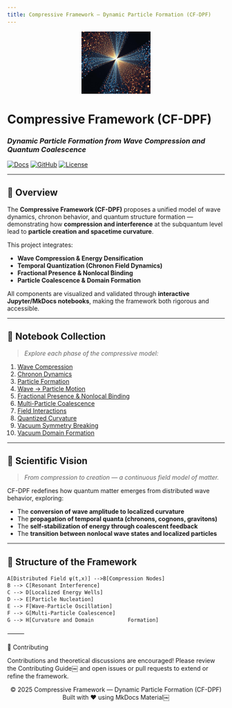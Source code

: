 ```yaml
---
title: Compressive Framework — Dynamic Particle Formation (CF-DPF)
---
```


<div align="center">

<img src="IMG_2871.jpeg" width="160">
</div>

# **Compressive Framework (CF-DPF)**  
### *Dynamic Particle Formation from Wave Compression and Quantum Coalescence*

[![Docs](https://img.shields.io/badge/Explore-Documentation-blue)](#)
[![GitHub](https://img.shields.io/badge/GitHub-Repository-black)](https://github.com/mamaofthree579-ship-it/compressive-framework-cf)
[![License](https://img.shields.io/badge/License-MIT-green)](#)

---

## 🌌 Overview

The **Compressive Framework (CF-DPF)** proposes a unified model of wave dynamics, chronon behavior, and quantum structure formation — demonstrating how **compression and interference** at the subquantum level lead to **particle creation and spacetime curvature**.

This project integrates:
- **Wave Compression & Energy Densification**
- **Temporal Quantization (Chronon Field Dynamics)**
- **Fractional Presence & Nonlocal Binding**
- **Particle Coalescence & Domain Formation**

All components are visualized and validated through **interactive Jupyter/MkDocs notebooks**, making the framework both rigorous and accessible.

---

## 📘 Notebook Collection

> *Explore each phase of the compressive model:*

1. [Wave Compression](notebooks/01_wave_compression.md)
2. [Chronon Dynamics](notebooks/02_chronon_dynamics.md)
3. [Particle Formation](notebooks/03_particle_formation.md)
4. [Wave → Particle Motion](notebooks/04_wave_to_particle_motion.md)
5. [Fractional Presence & Nonlocal Binding](notebooks/05_fractional_presence.md)
6. [Multi-Particle Coalescence](notebooks/06_particle_coalescence.md)
7. [Field Interactions](notebooks/07_field_interactions.md)
8. [Quantized Curvature](notebooks/08_quantized_curvature.md)
9. [Vacuum Symmetry Breaking](notebooks/09_vacuum_symmetry_breaking.md)
10. [Vacuum Domain Formation](notebooks/10_vacuum_domain_formation.md)

---

## 🔬 Scientific Vision

> *From compression to creation — a continuous field model of matter.*

CF-DPF redefines how quantum matter emerges from distributed wave behavior, exploring:
- The **conversion of wave amplitude to localized curvature**
- The **propagation of temporal quanta (chronons, cognons, gravitons)**
- The **self-stabilization of energy through coalescent feedback**
- The **transition between nonlocal wave states and localized particles**

---

## 🧩 Structure of the Framework

    A[Distributed Field ψ(t,x)] -->B[Compression Nodes]
    B --> C[Resonant Interference]
    C --> D[Localized Energy Wells]
    D --> E[Particle Nucleation]
    E --> F[Wave-Particle Oscillation]
    F --> G[Multi-Particle Coalescence]
    G --> H[Curvature and Domain           Formation]

⸻

🤝 Contributing

Contributions and theoretical discussions are encouraged!
Please review the Contributing Guide￼ and open issues or pull requests to extend or refine the framework.

<div align="center">
© 2025 Compressive Framework — Dynamic Particle Formation (CF-DPF)
Built with ❤️ using MkDocs Material￼
</div>
